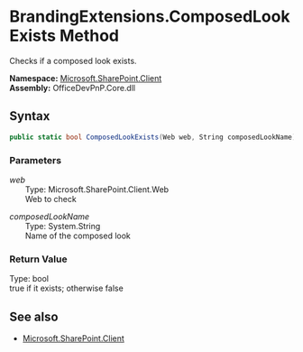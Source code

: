 # BrandingExtensions.ComposedLookExists Method  
Checks if a composed look exists.  

**Namespace:** [Microsoft.SharePoint.Client](Microsoft.SharePoint.Client.md)  
**Assembly:** OfficeDevPnP.Core.dll  
## Syntax
```C#
public static bool ComposedLookExists(Web web, String composedLookName)
```
### Parameters
*web*  
&emsp;&emsp;Type: Microsoft.SharePoint.Client.Web  
&emsp;&emsp;Web to check  

*composedLookName*  
&emsp;&emsp;Type: System.String  
&emsp;&emsp;Name of the composed look  

### Return Value
Type: bool  
true if it exists; otherwise false

## See also
- [Microsoft.SharePoint.Client](Microsoft.SharePoint.Client.md)
